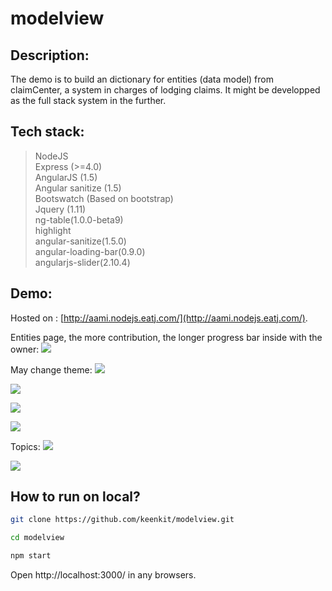 # modelview
Description:
------------
The demo is to build an dictionary for entities (data model) from claimCenter, a system in charges of lodging claims. It might be developped as the full stack system in the further.

Tech stack:
-------------
>NodeJS    
>Express (>=4.0)  
>AngularJS (1.5)   
>Angular sanitize (1.5)    
>Bootswatch (Based on bootstrap)    
>Jquery (1.11)   
>ng-table(1.0.0-beta9)   
>highlight   
>angular-sanitize(1.5.0)    
>angular-loading-bar(0.9.0)    
>angularjs-slider(2.10.4)   

Demo:
-----
Hosted on : [http://aami.nodejs.eatj.com/](http://aami.nodejs.eatj.com/).

Entities page, the more contribution, the longer progress bar inside with the owner:
![](https://cloud.githubusercontent.com/assets/4235291/13987860/705fbeae-f144-11e5-9313-e9310c27dc7f.jpg)

May change theme:
![](https://cloud.githubusercontent.com/assets/4235291/13987858/6fd90328-f144-11e5-81ab-797803a04a00.jpg)

![](https://cloud.githubusercontent.com/assets/4235291/13904756/fc2c1ad8-eee5-11e5-9387-ee3a3ee9346f.jpg)

![](https://cloud.githubusercontent.com/assets/4235291/13904755/fc1d42f6-eee5-11e5-8303-0cca87c8edda.jpg)

![](https://cloud.githubusercontent.com/assets/4235291/13904754/fbfeedf6-eee5-11e5-9025-b2b1eeb1902a.jpg)

Topics:
![](https://cloud.githubusercontent.com/assets/4235291/14108944/2fc00766-f5f2-11e5-844e-7161e6e3459d.jpg)

![](https://cloud.githubusercontent.com/assets/4235291/14108942/2ed93a02-f5f2-11e5-9060-1778fc47f276.jpg)

How to run on local?
---------------------
```Bash
git clone https://github.com/keenkit/modelview.git

cd modelview

npm start
```

Open http://localhost:3000/ in any browsers.







